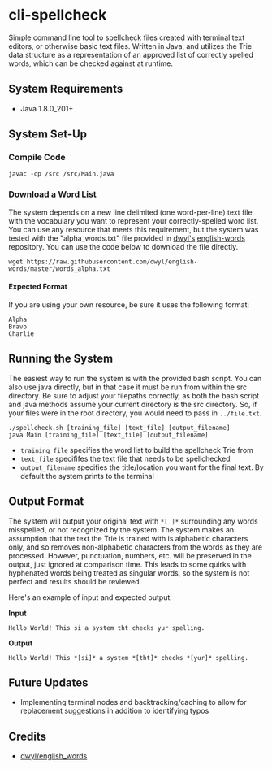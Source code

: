 # cli-spellcheck
Simple command line tool to spellcheck files created with terminal text editors, or otherwise basic text files. Written in Java, and utilizes the Trie data structure as a representation of an approved list of correctly spelled words, which can be checked against at runtime.

## System Requirements
- Java 1.8.0_201+

## System Set-Up

### Compile Code
```
javac -cp /src /src/Main.java
```

### Download a Word List
The system depends on a new line delimited (one word-per-line) text file with the vocabulary you want to represent your correctly-spelled word list.
You can use any resource that meets this requirement, but the system was tested with the "alpha_words.txt" file provided in [dwyl's](https://github.com/dwyl) 
[english-words](https://github.com/dwyl/english-words) repository. You can use the code below to download the file directly.

```
wget https://raw.githubusercontent.com/dwyl/english-words/master/words_alpha.txt
```

#### Expected Format
If you are using your own resource, be sure it uses the following format:
```
Alpha
Bravo
Charlie
```

## Running the System
The easiest way to run the system is with the provided bash script. You can also use java directly, but in that case it must be run from within the src directory.
Be sure to adjust your filepaths correctly, as both the bash script and java methods assume your current directory is the src directory.
So, if your files were in the root directory, you would need to pass in ```../file.txt```.

```
./spellcheck.sh [training_file] [text_file] [output_filename]
java Main [training_file] [text_file] [output_filename]
```
- ```training_file``` specifies the word list to build the spellcheck Trie from
- ```text_file``` specififes the text file that needs to be spellchecked
- ```output_filename``` specifies the title/location you want for the final text. By default the system prints to the terminal

## Output Format
The system will output your original text with ```*[ ]*``` surrounding any words misspelled, or not recognized by the system.
The system makes an assumption that the text the Trie is trained with is alphabetic characters only, and so removes non-alphabetic characters from the words as they are processed.
However, punctuation, numbers, etc. will be preserved in the output, just ignored at comparison time. This leads to some quirks with hyphenated words being treated as singular words,
so the system is not perfect and results should be reviewed.

Here's an example of input and expected output.

**Input**

```
Hello World! This si a system tht checks yur spelling.
```

**Output**

```
Hello World! This *[si]* a system *[tht]* checks *[yur]* spelling.
```

## Future Updates
- Implementing terminal nodes and backtracking/caching to allow for replacement suggestions in addition to identifying typos

## Credits
- [dwyl/english_words](https://github.com/dwyl/english-words)

